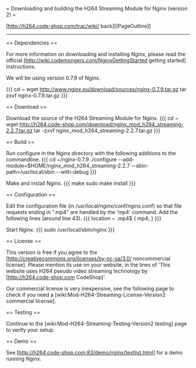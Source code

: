 = Downloading and building the H264 Streaming Module for Nginx (version 2) =

[http://h264.code-shop.com/trac/wiki/ back][[PageOutline]]

----

== Dependencies ==

For more information on downloading and installing Nginx, please read the
official [http://wiki.codemongers.com/NginxGettingStarted getting started]
instructions.

We will be using version 0.7.9 of Nginx.

{{{ cd ~ wget http://www.nginx.eu/download/sources/nginx-0.7.9.tar.gz tar zxvf
nginx-0.7.9.tar.gz }}}

== Download ==

Download the source of the H264 Streaming Module for Nginx.  {{{ cd ~ wget
http://h264.code-shop.com/download/nginx_mod_h264_streaming-2.2.7.tar.gz tar
-zxvf nginx_mod_h264_streaming-2.2.7.tar.gz }}}

== Build ==

Run configure in the Nginx directory with the following additions to the
commandline.  {{{ cd ~/nginx-0.7.9 ./configure
--add-module=$HOME/nginx_mod_h264_streaming-2.2.7 --sbin-path=/usr/local/sbin
--with-debug }}}

Make and install Nginx.  {{{ make sudo make install }}}

== Configuration ==

Edit the configuration file (in /usr/local/nginx/conf/nginx.conf) so that file
requests ending in ".mp4" are handled by the 'mp4' command. Add the following
lines (around line 43).  {{{ location ~ \.mp4$ { mp4; } }}}

Start Nginx.  {{{ sudo /usr/local/sbin/nginx }}}

== License ==

This version is free if you agree to the
[http://creativecommons.org/licenses/by-nc-sa/3.0/ noncommercial license].
Please mention its use on your website, in the lines of 'This website uses H264
pseudo video streaming technology by [http://h264.code-shop.com CodeShop]'.

Our commercial license is very inexpensive, see the following page to check if
you need a [wiki:Mod-H264-Streaming-License-Version2 commercial license].

== Testing ==

Continue to the [wiki:Mod-H264-Streaming-Testing-Version2 testing] page to
verify your setup.

== Demo ==

See [http://h264.code-shop.com:83/demo/nginx/testlist.html] for a demo running
Nginx.




